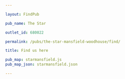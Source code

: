 ```yaml
---

layout: FindPub

pub_name: The Star

outlet_id: 680022

permalink: /pubs/the-star-mansfield-woodhouse/find/

title: Find us here

pub_map: starmansfield.js
pub_map_json: starmansfield.json

---
```


